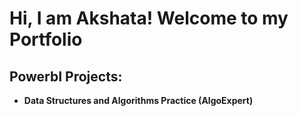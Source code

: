 <h1>Hi, I am Akshata! Welcome to my Portfolio <br/>

<h2> PowerbI Projects:</h2>

- <b>Data Structures and Algorithms Practice (AlgoExpert)</b>
 

